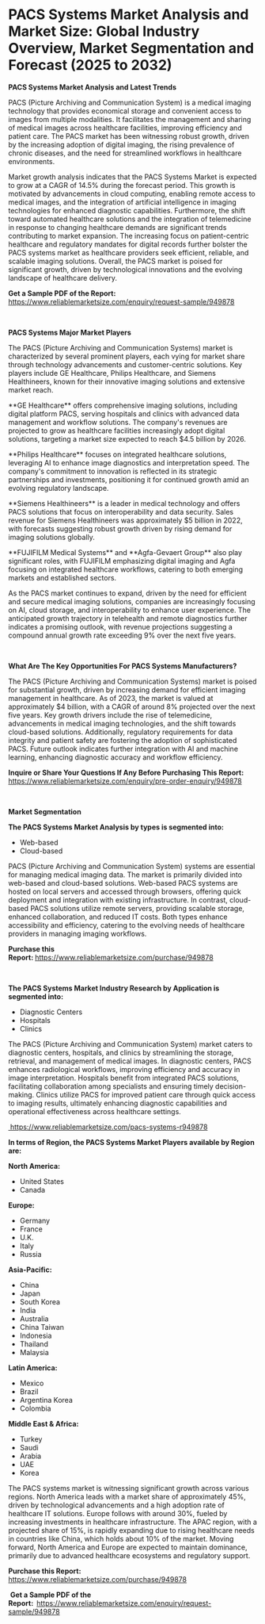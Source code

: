 <p><h1>PACS Systems Market Analysis and Market Size: Global Industry Overview, Market Segmentation and Forecast (2025 to 2032)</h1></p><p><strong>PACS Systems Market Analysis and Latest Trends</strong></p>
<p><p>PACS (Picture Archiving and Communication System) is a medical imaging technology that provides economical storage and convenient access to images from multiple modalities. It facilitates the management and sharing of medical images across healthcare facilities, improving efficiency and patient care. The PACS market has been witnessing robust growth, driven by the increasing adoption of digital imaging, the rising prevalence of chronic diseases, and the need for streamlined workflows in healthcare environments.</p><p>Market growth analysis indicates that the PACS Systems Market is expected to grow at a CAGR of 14.5% during the forecast period. This growth is motivated by advancements in cloud computing, enabling remote access to medical images, and the integration of artificial intelligence in imaging technologies for enhanced diagnostic capabilities. Furthermore, the shift toward automated healthcare solutions and the integration of telemedicine in response to changing healthcare demands are significant trends contributing to market expansion. The increasing focus on patient-centric healthcare and regulatory mandates for digital records further bolster the PACS systems market as healthcare providers seek efficient, reliable, and scalable imaging solutions. Overall, the PACS market is poised for significant growth, driven by technological innovations and the evolving landscape of healthcare delivery.</p></p>
<p><strong>Get a Sample PDF of the Report:&nbsp;</strong> <a href="https://www.reliablemarketsize.com/enquiry/request-sample/949878?utm_campaign=2802&utm_medium=2&utm_source=Github&utm_content=ia&utm_term=16042025&utm_id=pacs-systems">https://www.reliablemarketsize.com/enquiry/request-sample/949878</a></p>
<p>&nbsp;</p>
<p><strong>PACS Systems Major Market Players</strong></p>
<p><p>The PACS (Picture Archiving and Communication Systems) market is characterized by several prominent players, each vying for market share through technology advancements and customer-centric solutions. Key players include GE Healthcare, Philips Healthcare, and Siemens Healthineers, known for their innovative imaging solutions and extensive market reach.</p><p>**GE Healthcare** offers comprehensive imaging solutions, including digital platform PACS, serving hospitals and clinics with advanced data management and workflow solutions. The company's revenues are projected to grow as healthcare facilities increasingly adopt digital solutions, targeting a market size expected to reach $4.5 billion by 2026.</p><p>**Philips Healthcare** focuses on integrated healthcare solutions, leveraging AI to enhance image diagnostics and interpretation speed. The company's commitment to innovation is reflected in its strategic partnerships and investments, positioning it for continued growth amid an evolving regulatory landscape.</p><p>**Siemens Healthineers** is a leader in medical technology and offers PACS solutions that focus on interoperability and data security. Sales revenue for Siemens Healthineers was approximately $5 billion in 2022, with forecasts suggesting robust growth driven by rising demand for imaging solutions globally.</p><p>**FUJIFILM Medical Systems** and **Agfa-Gevaert Group** also play significant roles, with FUJIFILM emphasizing digital imaging and Agfa focusing on integrated healthcare workflows, catering to both emerging markets and established sectors.</p><p>As the PACS market continues to expand, driven by the need for efficient and secure medical imaging solutions, companies are increasingly focusing on AI, cloud storage, and interoperability to enhance user experience. The anticipated growth trajectory in telehealth and remote diagnostics further indicates a promising outlook, with revenue projections suggesting a compound annual growth rate exceeding 9% over the next five years.</p></p>
<p>&nbsp;</p>
<p><strong>What Are The Key Opportunities For PACS Systems Manufacturers?</strong></p>
<p><p>The PACS (Picture Archiving and Communication Systems) market is poised for substantial growth, driven by increasing demand for efficient imaging management in healthcare. As of 2023, the market is valued at approximately $4 billion, with a CAGR of around 8% projected over the next five years. Key growth drivers include the rise of telemedicine, advancements in medical imaging technologies, and the shift towards cloud-based solutions. Additionally, regulatory requirements for data integrity and patient safety are fostering the adoption of sophisticated PACS. Future outlook indicates further integration with AI and machine learning, enhancing diagnostic accuracy and workflow efficiency.</p></p>
<p><strong>Inquire or Share Your Questions If Any Before Purchasing This Report:</strong> <a href="https://www.reliablemarketsize.com/enquiry/pre-order-enquiry/949878?utm_campaign=2802&utm_medium=2&utm_source=Github&utm_content=ia&utm_term=16042025&utm_id=pacs-systems">https://www.reliablemarketsize.com/enquiry/pre-order-enquiry/949878</a></p>
<p>&nbsp;</p>
<p><strong>Market Segmentation</strong></p>
<p><strong>The PACS Systems Market Analysis by types is segmented into:</strong></p>
<p><ul><li>Web-based</li><li>Cloud-based</li></ul></p>
<p><p>PACS (Picture Archiving and Communication System) systems are essential for managing medical imaging data. The market is primarily divided into web-based and cloud-based solutions. Web-based PACS systems are hosted on local servers and accessed through browsers, offering quick deployment and integration with existing infrastructure. In contrast, cloud-based PACS solutions utilize remote servers, providing scalable storage, enhanced collaboration, and reduced IT costs. Both types enhance accessibility and efficiency, catering to the evolving needs of healthcare providers in managing imaging workflows.</p></p>
<p><strong>Purchase this Report:&nbsp;</strong><a href="https://www.reliablemarketsize.com/purchase/949878?utm_campaign=2802&utm_medium=2&utm_source=Github&utm_content=ia&utm_term=16042025&utm_id=pacs-systems">https://www.reliablemarketsize.com/purchase/949878</a></p>
<p>&nbsp;</p>
<p><strong>The PACS Systems Market Industry Research by Application is segmented into:</strong></p>
<p><ul><li>Diagnostic Centers</li><li>Hospitals</li><li>Clinics</li></ul></p>
<p><p>The PACS (Picture Archiving and Communication System) market caters to diagnostic centers, hospitals, and clinics by streamlining the storage, retrieval, and management of medical images. In diagnostic centers, PACS enhances radiological workflows, improving efficiency and accuracy in image interpretation. Hospitals benefit from integrated PACS solutions, facilitating collaboration among specialists and ensuring timely decision-making. Clinics utilize PACS for improved patient care through quick access to imaging results, ultimately enhancing diagnostic capabilities and operational effectiveness across healthcare settings.</p></p>
<p><a href="https://www.reliablemarketsize.com/pacs-systems-r949878?utm_campaign=2802&utm_medium=2&utm_source=Github&utm_content=ia&utm_term=16042025&utm_id=pacs-systems">&nbsp;https://www.reliablemarketsize.com/pacs-systems-r949878</a></p>
<p><strong>In terms of Region, the PACS Systems Market Players available by Region are:</strong></p>
<p>
    <p> <strong> North America: </strong>
        <ul>
            <li>United States</li>
            <li>Canada</li>
        </ul>
        </p> 
    <p> <strong> Europe: </strong>
        <ul>
            <li>Germany</li>
            <li>France</li>
            <li>U.K.</li>
            <li>Italy</li>
            <li>Russia</li>
        </ul>
        </p> 
    <p> <strong> Asia-Pacific: </strong>
        <ul>
            <li>China</li>
            <li>Japan</li>
            <li>South Korea</li>
            <li>India</li>
            <li>Australia</li>
            <li>China Taiwan</li>
            <li>Indonesia</li>
            <li>Thailand</li>
            <li>Malaysia</li>
        </ul>
        </p> 
    <p> <strong> Latin America: </strong>
        <ul>
            <li>Mexico</li>
            <li>Brazil</li>
            <li>Argentina Korea</li>
            <li>Colombia</li>
        </ul>
        </p> 
    <p> <strong> Middle East & Africa: </strong>
        <ul>
            <li>Turkey</li>
            <li>Saudi</li>
            <li>Arabia</li>
            <li>UAE</li>
            <li>Korea</li>
        </ul>
    </p>
    </p>
<p><p>The PACS systems market is witnessing significant growth across various regions. North America leads with a market share of approximately 45%, driven by technological advancements and a high adoption rate of healthcare IT solutions. Europe follows with around 30%, fueled by increasing investments in healthcare infrastructure. The APAC region, with a projected share of 15%, is rapidly expanding due to rising healthcare needs in countries like China, which holds about 10% of the market. Moving forward, North America and Europe are expected to maintain dominance, primarily due to advanced healthcare ecosystems and regulatory support.</p></p>
<p><strong>Purchase this Report: </strong><a href="https://www.reliablemarketsize.com/purchase/949878?utm_campaign=2802&utm_medium=2&utm_source=Github&utm_content=ia&utm_term=16042025&utm_id=pacs-systems">https://www.reliablemarketsize.com/purchase/949878</a></p>
<p>&nbsp;<strong>Get a Sample PDF of the Report:&nbsp;&nbsp;</strong><a href="https://www.reliablemarketsize.com/enquiry/request-sample/949878?utm_campaign=2802&utm_medium=2&utm_source=Github&utm_content=ia&utm_term=16042025&utm_id=pacs-systems">https://www.reliablemarketsize.com/enquiry/request-sample/949878</a></p>
<p><strong></strong></p>
<p><p></p><p></p><p></p></p>